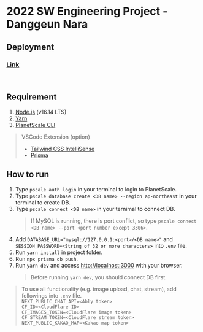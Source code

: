 # 2022 SW Engineering Project - Danggeun Nara

## Deployment

### [Link](https://swe-ng-project-2022.vercel.app/)

<br>

## Requirement

1. [Node.js](https://nodejs.org/ko/) (v16.14 LTS)
2. [Yarn](https://yarnpkg.com/)
3. [PlanetScale CLI](https://github.com/planetscale/cli#installation)

> VSCode Extension (option)
>
> - [Tailwind CSS IntelliSense](https://marketplace.visualstudio.com/items?itemName=bradlc.vscode-tailwindcss)
> - [Prisma](https://marketplace.visualstudio.com/items?itemName=Prisma.prisma)

## How to run

1. Type `pscale auth login` in your terminal to login to PlanetScale.
2. Type `pscale database create <DB name> --region ap-northeast` in your terminal to create DB.
3. Type `pscale connect <DB name>` in your ternimal to connect DB.
   > If MySQL is running, there is port conflict, so type `pscale connect <DB name> --port <port number except 3306>`.
4. Add `DATABASE_URL="mysql://127.0.0.1:<port>/<DB name>"` and `SESSION_PASSWORD=<String of 32 or more characters>` into `.env` file.
5. Run `yarn install` in project folder.
6. Run `npx prisma db push`.
8. Run `yarn dev` and access [http://localhost:3000](http://localhost:3000) with your browser.
   > Before running `yarn dev`, you should connect DB first.

> To use all functionality (e.g. image upload, chat, stream), add followings into `.env` file.  
> `NEXT_PUBLIC_CHAT_API=<Ably token>`  
> `CF_ID=<CloudFlare ID>`  
> `CF_IMAGES_TOKEN=<CloudFlare image token>`  
> `CF_STREAM_TOKEN=<CloudFlare stream token>`  
> `NEXT_PUBLIC_KAKAO_MAP=<Kakao map token>`
